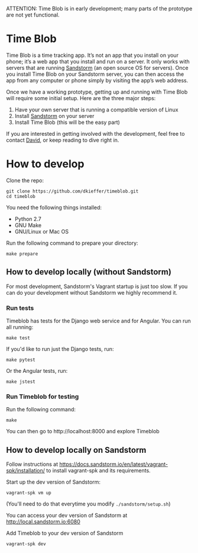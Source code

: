 ATTENTION: Time Blob is in early development; many parts of the prototype are not yet functional.

# Time Blob
Time Blob is a time tracking app. It’s not an app that you install on your phone; it’s a web app that you install and run on a server. It only works with servers that are running [Sandstorm](https://sandstorm.io) (an open source OS for servers). Once you install Time Blob on your Sandstorm server, you can then access the app from any computer or phone simply by visiting the app’s web address.

Once we have a working prototype, getting up and running with Time Blob will require some initial setup. Here are the three major steps:

1. Have your own server that is running a compatible version of Linux
2. Install [Sandstorm](https://sandstorm.io) on your server
3. Install Time Blob (this will be the easy part)

If you are interested in getting involved with the development, feel free to contact [David](mailto:david@dkieffer.xyz), or keep reading to dive right in.

# How to develop

Clone the repo:
```
git clone https://github.com/dkieffer/timeblob.git
cd timeblob
```

You need the following things installed:
* Python 2.7
* GNU Make
* GNU/Linux or Mac OS

Run the following command to prepare your directory:

```
make prepare
```

## How to develop locally (without Sandstorm)

For most development, Sandstorm's Vagrant startup is just too slow. If you can do your
development without Sandstorm we highly recommend it.

### Run tests
Timeblob has tests for the Django web service and for Angular. You can run all running:
```
make test
```

If you'd like to run just the Django tests, run:

```
make pytest
```

Or the Angular tests, run:

```
make jstest
```

### Run Timeblob for testing

Run the following command:

```
make
```

You can then go to http://localhost:8000 and explore Timeblob


## How to develop locally on Sandstorm

Follow instructions at https://docs.sandstorm.io/en/latest/vagrant-spk/installation/ to install vagrant-spk and its requirements.


Start up the dev version of Sandstorm:
```
vagrant-spk vm up
```
(You'll need to do that everytime you modify `./sandstorm/setup.sh`)

You can access your dev version of Sandstorm at http://local.sandstorm.io:6080

Add Timeblob to your dev version of Sandstorm

```
vagrant-spk dev
```
